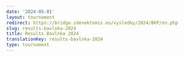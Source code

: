 ```yaml
---
date: '2024-05-01'
layout: tournament
redirect: https://bridge.zdenektomis.eu/vysledky/2024/BKP/en.php
slug: results-bavlnka-2024
title: Results Bavlnka 2024
translationKey: results-bavlnka-2024
type: tournament
---
```


